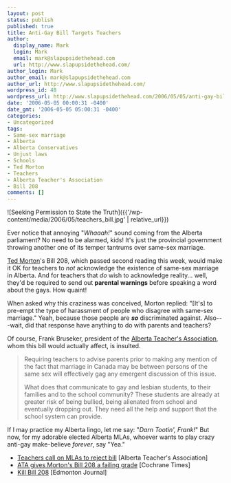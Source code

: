 ```yaml
---
layout: post
status: publish
published: true
title: Anti-Gay Bill Targets Teachers
author:
  display_name: Mark
  login: Mark
  email: mark@slapupsidethehead.com
  url: http://www.slapupsidethehead.com/
author_login: Mark
author_email: mark@slapupsidethehead.com
author_url: http://www.slapupsidethehead.com/
wordpress_id: 48
wordpress_url: http://www.slapupsidethehead.com/2006/05/05/anti-gay-bill-targets-teachers/
date: '2006-05-05 00:00:31 -0400'
date_gmt: '2006-05-05 05:00:31 -0400'
categories:
- Uncategorized
tags:
- Same-sex marriage
- Alberta
- Alberta Conservatives
- Unjust laws
- Schools
- Ted Morton
- Teachers
- Alberta Teacher's Association
- Bill 208
comments: []
---
```

![Seeking Permission to State the Truth]({{'/wp-content/media/2006/05/teachers_bill.jpg' | relative_url}})

Ever notice that annoying "_Whaaah!_" sound coming from the Alberta parliament? No need to be alarmed, kids! It's just the provincial government throwing another one of its temper tantrums over same-sex marriage.

[Ted Morton](http://en.wikipedia.org/wiki/Ted_Morton "Son of a Wyoming oil driller --- surprise?")'s Bill 208, which passed second reading this week, would make it OK for teachers to _not_ acknowledge the existence of same-sex marriage in Alberta. And for teachers that _do_ wish to acknowledge reality... well, they'd be required to send out **parental warnings** before speaking a word about the gays. How quaint!

When asked why this craziness was conceived, Morton replied: "[It's] to pre-empt the type of harassment of people who disagree with same-sex marriage." Yeah, because those people are **_so_** discriminated against. Also---wait, did that response have anything to do with parents and teachers?

Of course, Frank Bruseker, president of the [Alberta Teacher's Association](http://www.teachers.ab.ca/ "People that actually care about students; how novel!"), whom this bill would actually affect, is insulted.

> Requiring teachers to advise parents prior to making any mention of the fact that marriage in Canada may be between persons of the same sex will effectively gag any emergent discussion of this issue.
> 
> What does that communicate to gay and lesbian students, to their families and to the school community? These students are already at greater risk of being bullied, being alienated from school and eventually dropping out. They need all the help and support that the school system can provide.

If I may practice my Alberta lingo, let me say: "_Darn Tootin', Frank!_" But now, for my adorable elected Alberta MLAs, whoever wants to play crazy anti-gay make-believe _forever_, say "Yea."

- [Teachers call on MLAs to reject bill](http://www.teachers.ab.ca/Media+Room/News/2006/Teachers+call+on+MLAs+to+reject+bill+limiting+discussion+of+same-sex+marriage.htm) [Alberta Teacher's Association]
- [ATA gives Morton's Bill 208 a failing grade](http://www.cochranetimes.com/story.php?id=228543) [Cochrane Times]
- [Kill Bill 208](http://www.canada.com/edmontonjournal/news/opinion/story.html?id=476113a3-304e-4606-bb15-4cff3d10c5e5) [Edmonton Journal]
